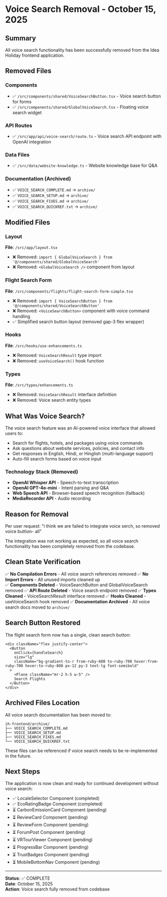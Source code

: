 # Voice Search Removal - October 15, 2025

## Summary
All voice search functionality has been successfully removed from the Idea Holiday frontend application.

## Removed Files

### Components
- ✅ `/src/components/shared/VoiceSearchButton.tsx` - Voice search button for forms
- ✅ `/src/components/shared/GlobalVoiceSearch.tsx` - Floating voice search widget

### API Routes
- ✅ `/src/app/api/voice-search/route.ts` - Voice search API endpoint with OpenAI integration

### Data Files
- ✅ `/src/data/website-knowledge.ts` - Website knowledge base for Q&A

### Documentation (Archived)
- ✅ `VOICE_SEARCH_COMPLETE.md` → `archive/`
- ✅ `VOICE_SEARCH_SETUP.md` → `archive/`
- ✅ `VOICE_SEARCH_FIXES.md` → `archive/`
- ✅ `VOICE_SEARCH_QUICKREF.txt` → `archive/`

## Modified Files

### Layout
**File**: `/src/app/layout.tsx`
- ❌ Removed: `import { GlobalVoiceSearch } from '@/components/shared/GlobalVoiceSearch'`
- ❌ Removed: `<GlobalVoiceSearch />` component from layout

### Flight Search Form
**File**: `/src/components/flights/flight-search-form-simple.tsx`
- ❌ Removed: `import { VoiceSearchButton } from '@/components/shared/VoiceSearchButton'`
- ❌ Removed: `<VoiceSearchButton>` component with voice command handling
- ✅ Simplified search button layout (removed gap-3 flex wrapper)

### Hooks
**File**: `/src/hooks/use-enhancements.ts`
- ❌ Removed: `VoiceSearchResult` type import
- ❌ Removed: `useVoiceSearch()` hook function

### Types
**File**: `/src/types/enhancements.ts`
- ❌ Removed: `VoiceSearchResult` interface definition
- ❌ Removed: Voice search entity types

## What Was Voice Search?

The voice search feature was an AI-powered voice interface that allowed users to:
- Search for flights, hotels, and packages using voice commands
- Ask questions about website services, policies, and contact info
- Get responses in English, Hindi, or Hinglish (multi-language support)
- Auto-fill search forms based on voice input

### Technology Stack (Removed)
- **OpenAI Whisper API** - Speech-to-text transcription
- **OpenAI GPT-4o-mini** - Intent parsing and Q&A
- **Web Speech API** - Browser-based speech recognition (fallback)
- **MediaRecorder API** - Audio recording

## Reason for Removal

Per user request: "i think we are failed to integrate voice serch, so removed voice buttion- all"

The integration was not working as expected, so all voice search functionality has been completely removed from the codebase.

## Clean State Verification

✅ **No Compilation Errors** - All voice search references removed
✅ **No Import Errors** - All unused imports cleaned up  
✅ **Components Deleted** - VoiceSearchButton and GlobalVoiceSearch removed
✅ **API Route Deleted** - Voice search endpoint removed
✅ **Types Cleaned** - VoiceSearchResult interface removed
✅ **Hooks Cleaned** - useVoiceSearch hook removed
✅ **Documentation Archived** - All voice search docs moved to `archive/`

## Search Button Restored

The flight search form now has a single, clean search button:

```tsx
<div className="flex justify-center">
  <Button
    onClick={handleSearch}
    size="lg"
    className="bg-gradient-to-r from-ruby-600 to-ruby-700 hover:from-ruby-700 hover:to-ruby-800 px-12 py-3 text-lg font-semibold"
  >
    <Plane className="mr-2 h-5 w-5" />
    Search Flights
  </Button>
</div>
```

## Archived Files Location

All voice search documentation has been moved to:
```
ih-frontend/archive/
├── VOICE_SEARCH_COMPLETE.md
├── VOICE_SEARCH_SETUP.md
├── VOICE_SEARCH_FIXES.md
└── VOICE_SEARCH_QUICKREF.txt
```

These files can be referenced if voice search needs to be re-implemented in the future.

## Next Steps

The application is now clean and ready for continued development without voice search:

- ✅ LocaleSelector Component (completed)
- ✅ EcoRatingBadge Component (completed)
- ⏳ CarbonEmissionCard Component (pending)
- ⏳ ReviewCard Component (pending)
- ⏳ ReviewForm Component (pending)
- ⏳ ForumPost Component (pending)
- ⏳ VRTourViewer Component (pending)
- ⏳ ProgressBar Component (pending)
- ⏳ TrustBadges Component (pending)
- ⏳ MobileBottomNav Component (pending)

---

**Status**: ✅ COMPLETE  
**Date**: October 15, 2025  
**Action**: Voice search fully removed from codebase
